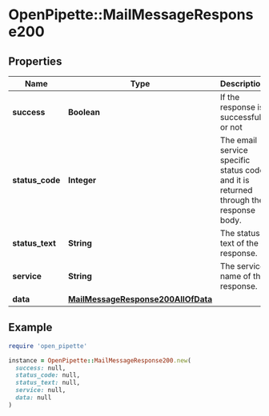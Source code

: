 # OpenPipette::MailMessageResponse200

## Properties

| Name | Type | Description | Notes |
| ---- | ---- | ----------- | ----- |
| **success** | **Boolean** | If the response is successful or not | [optional] |
| **status_code** | **Integer** | The email service specific status code and it is returned through the response body. | [optional] |
| **status_text** | **String** | The status text of the response. | [optional] |
| **service** | **String** | The service name of the response. | [optional] |
| **data** | [**MailMessageResponse200AllOfData**](MailMessageResponse200AllOfData.md) |  | [optional] |

## Example

```ruby
require 'open_pipette'

instance = OpenPipette::MailMessageResponse200.new(
  success: null,
  status_code: null,
  status_text: null,
  service: null,
  data: null
)
```

